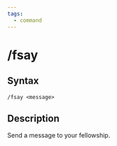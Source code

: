 ```yaml
---
tags:
  - command
---
```


# /fsay

## Syntax

<!--cmd-syntax-start-->
```eqcommand
/fsay <message>
```
<!--cmd-syntax-end-->

## Description

<!--cmd-desc-start-->
Send a message to your fellowship.
<!--cmd-desc-end-->